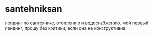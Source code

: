 # santehniksan
лендинг по сантехнике, отоплению и водоснабжению.
мой первый лендинг, прошу без критики, если она не конструктивна.
